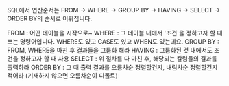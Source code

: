 SQL에서 연산순서는 FROM -> WHERE -> GROUP BY -> HAVING -> SELECT -> ORDER BY의 순서로 이뤄집니다.

FROM : 어떤 테이블을 시작으로~
WHERE : 그 테이블 내에서 '조건'을 정하고자 할 때 쓰는 명령어입니다.
WHERE도 있고 CASE도 있고 WHEN도 있는데요.
GROUP BY : FROM, WHERE을 마친 후 결과들을 그룹화 해라
HAVING : 그룹화된 것 내에서도 조건을 정하고자 할 때 사용
SELECT : 위 절차를 다 마친 후, 해당되는 칼럼들의 결과를 출력하라
ORDER BY : 그 때 출력 결과를 오름차순 정렬할건지, 내림차순 정렬할건지 적어라 (기재하지 않으면 오름차순이 디폴트)
